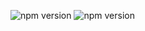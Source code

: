 ![npm version](https://badge.fury.io/js/%40nexys%2Futils.svg)
![npm version](https://img.shields.io/npm/v/@nexys/utils.svg)
